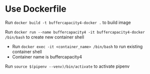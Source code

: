 # Use Dockerfile

Run `docker build -t buffercapacity4-docker .` to build image

Run `docker run --name buffercapacity4 -it buffercapacity4-docker /bin/bash` to create new container shell

- Run `docker exec -it <container_name> /bin/bash` to run existing container shell
- Container name is buffercapacity4

Run `source $(pipenv --venv)/bin/activate` to activate pipenv
